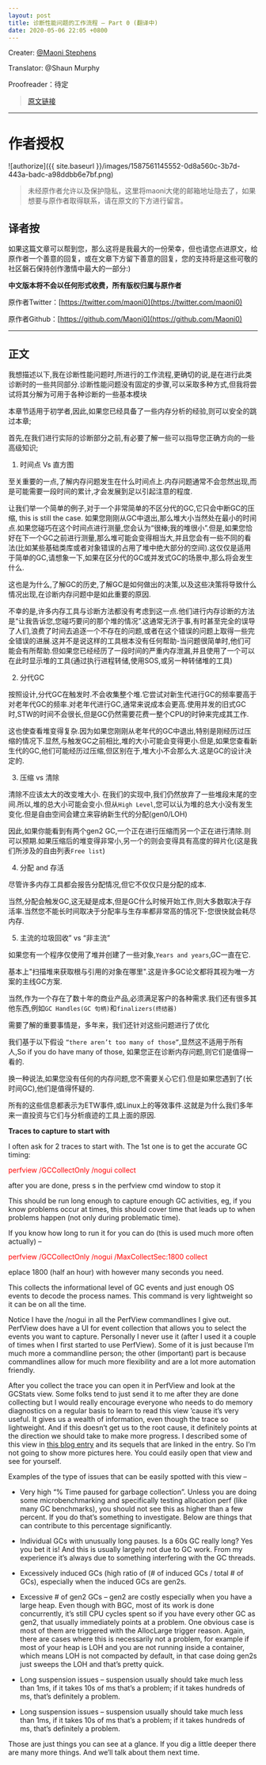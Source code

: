 ```yaml
---
layout: post
title: 诊断性能问题的工作流程 – Part 0 (翻译中)
date: 2020-05-06 22:05 +0800
---
```


Creater:        [@Maoni Stephens](https://twitter.com/maoni0)

Translator:     @Shaun Murphy

Proofreader：待定

> [原文链接](https://devblogs.microsoft.com/dotnet/work-flow-of-diagnosing-memory-performance-issues-part-0)

---
# 作者授权

![authorize]({{ site.baseurl }}/images/1587561145552-0d8a560c-3b7d-443a-badc-a98ddbb6e7bf.png)

> 未经原作者允许以及保护隐私，这里将maoni大佬的邮箱地址隐去了，如果想要与原作者取得联系，请在原文的下方进行留言。

## 译者按

如果这篇文章可以帮到您，那么这将是我最大的一份荣幸，但也请您点进原文，给原作者一个善意的回复，或在文章下方留下善意的回复，您的支持将是这些可敬的社区磐石保持创作激情中最大的一部分:)

<b>中文版本将不会以任何形式收费，所有版权归属与原作者</b>

原作者Twitter：[https://twitter.com/maoni0](https://twitter.com/maoni0)

原作者Github：[https://github.com/Maoni0](https://github.com/Maoni0)

---
## 正文

我想描述以下,我在诊断性能问题时,所进行的工作流程,更确切的说,是在进行此类诊断时的一些共同部分.诊断性能问题没有固定的步骤,可以采取多种方式,但我将尝试将其分解为可用于各种诊断的一些基本模块

本章节适用于初学者,因此,如果您已经具备了一些内存分析的经验,则可以安全的跳过本章;

首先,在我们进行实际的诊断部分之前,有必要了解一些可以指导您正确方向的一些高级知识;

1) 时间点 Vs 直方图

至关重要的一点,了解内存问题发生在什么时间点上.内存问题通常不会忽然出现,而是可能需要一段时间的累计,才会发展到足以引起注意的程度.

让我们举一个简单的例子,对于一个非常简单的不区分代的GC,它只会中断GC的压缩, this is still the case. 如果您刚刚从GC中退出,那么堆大小当然处在最小的时间点.如果您碰巧在这个时间点进行测量,您会认为“很棒;我的堆很小”.但是,如果您恰好在下一个GC之前进行测量,那么堆可能会变得相当大,并且您会有一些不同的看法(比如某些基础类库或者对象错误的占用了堆中绝大部分的空间).这仅仅是适用于简单的GC,请想象一下,如果在区分代的GC或并发式GC的场景中,那么将会发生什么.

这也是为什么,了解GC的历史,了解GC是如何做出的决策,以及这些决策将导致什么情况出现,在诊断内存问题中是如此重要的原因.

不幸的是,许多内存工具与诊断方法都没有考虑到这一点.他们进行内存诊断的方法是“让我告诉您,您碰巧要问的那个堆的情况”.这通常无济于事,有时甚至完全的误导了人们,浪费了时间去追逐一个不存在的问题,或者在这个错误的问题上取得一些完全错误的进展.这并不是说这样的工具根本没有任何帮助-当问题很简单时,他们可能会有所帮助.但如果您已经经历了一段时间的严重内存泄漏,并且使用了一个可以在此时显示堆的工具(通过执行进程转储,使用SOS,或另一种转储堆的工具)

2) 分代GC

按照设计,分代GC在触发时.不会收集整个堆.它尝试对新生代进行GC的频率要高于对老年代GC的频率.对老年代进行GC,通常来说成本会更高.使用并发的旧式GC时,STW的时间不会很长,但是GC仍然需要花费一整个CPU的时钟来完成其工作.

<!-- `todo` 这段翻译的并不好,考虑一下重构.感觉作者想表达的应该是,对老年代与新生代GC的差别

This also makes looking at the heap much more complicated because if you are fresh out of an old gen GC, especially a compacting one, you obviously have a potentially way smaller heap size than if you were right before that GC is triggered; but if you look at young gen GCs, they could be compacting but the difference is heap size isn’t as much and that’s by design. -->

这也使查看堆变得复杂.因为如果您刚刚从老年代的GC中退出,特别是刚经历过压缩的情况下.显然,与触发GC之前相比,堆的大小可能会变得更小.但是,如果您查看新生代的GC,他们可能经历过压缩,但区别在于,堆大小不会那么大.这是GC的设计决定的.


3) 压缩 vs 清除

清除不应该太大的改变堆大小. 在我们的实现中,我们仍然放弃了一些堆段末尾的空间.所以,堆的总大小可能会变小.但从`High Level`,您可以认为堆的总大小没有发生变化.但是自由空间会建立来容纳新生代的分配(gen0/LOH)

<!-- So if you see 2 gen2 GCs, one is compacting and the other is sweeping, it’s expected if the compacting one comes out with a much smaller heap size and the other one with high fragmentation (by design as that’s the free list we built up). -->

因此,如果你能看到有两个gen2 GC,一个正在进行压缩而另一个正在进行清除.则可以预期.如果压缩后的堆变得非常小,另一个的则会变得具有高度的碎片化(这是我们所涉及的自由列表`Free list`)

4) 分配 and 存活

尽管许多内存工具都会报告分配情况,但它不仅仅只是分配的成本.

当然,分配会触发GC,这无疑是成本,但是GC什么时候开始工作,则大多数取决于存活率.当然您不能长时间取决于分配率与生存率都非常高的情况下-您很快就会耗尽内存.

5) 主流的垃圾回收” vs “非主流”

如果您有一个程序仅使用了堆并创建了一些对象,`Years and years`,GC一直在它.

基本上"扫描堆来获取根与引用的对象在哪里".这是许多GC论文都将其视为唯一方案的主线GC方案.

当然,作为一个存在了数十年的商业产品,必须满足客户的各种需求.我们还有很多其他东西,例如`GC Handles(GC 句柄)`和`finalizers(终结器)`

需要了解的重要事情是，多年来，我们还针对这些问题进行了优化

我们基于以下假设 `“there aren’t too many of those”`,显然这不适用于所有人,So if you do have many of those, 如果您正在诊断内存问题,则它们是值得一看的.

换一种说法,如果您没有任何的内存问题,您不需要关心它们.但是如果您遇到了(长时间GC),他们是值得怀疑的.

所有的这些信息都表示为ETW事件,或Linux上的等效事件.这就是为什么我们多年来一直投资与它们与分析痕迹的工具上面的原因.

<b>Traces to capture to start with</b>

I often ask for 2 traces to start with. The 1st one is to get the accurate GC timing:

<span style="color:red">perfview /GCCollectOnly /nogui collect</span>

after you are done, press s in the perfview cmd window to stop it

This should be run long enough to capture enough GC activities, eg, if you know problems occur at times, this should cover time that leads up to when problems happen (not only during problematic time).

If you know how long to run it for you can do (this is used much more often actually) –

<span style="color:red">perfview /GCCollectOnly /nogui /MaxCollectSec:1800 collect</span>

eplace 1800 (half an hour) with however many seconds you need.

This collects the informational level of GC events and just enough OS events to decode the process names. This command is very lightweight so it can be on all the time.

Notice I have the /nogui in all the PerfView commandlines I give out. PerfView does have a UI for event collection that allows you to select the events you want to capture. Personally I never use it (after I used it a couple of times when I first started to use PerfView). Some of it is just because I’m much more a commandline person; the other (important) part is because commandlines allow for much more flexibility and are a lot more automation friendly.

After you collect the trace you can open it in PerfView and look at the GCStats view. Some folks tend to just send it to me after they are done collecting but I would really encourage everyone who needs to do memory diagnostics on a regular basis to learn to read this view ’cause it’s very useful. It gives us a wealth of information, even though the trace so lightweight. And if this doesn’t get us to the root cause, it definitely points at the direction we should take to make more progress. I described some of this view in [this blog entry](https://devblogs.microsoft.com/dotnet/gc-etw-events-1/) and its sequels that are linked in the entry. So I’m not going to show more pictures here. You could easily open that view and see for yourself.

Examples of the type of issues that can be easily spotted with this view –

* Very high “% Time paused for garbage collection”. Unless you are doing some microbenchmarking and specifically testing allocation perf (like many GC benchmarks), you should not see this as higher than a few percent. If you do that’s something to investigate. Below are things that can contribute to this percentage significantly.

* Individual GCs with unusually long pauses. Is a 60s GC really long? Yes you bet it is! And this is usually largely not due to GC work. From my experience it’s always due to something interfering with the GC threads.

* Excessively induced GCs (high ratio of (# of induced GCs / total # of GCs), especially when the induced GCs are gen2s.

* Excessive # of gen2 GCs – gen2 are costly especially when you have a large heap. Even though with BGC, most of its work is done concurrently, it’s still CPU cycles spent so if you have every other GC as gen2, that usually immediately points at a problem. One obvious case is most of them are triggered with the AllocLarge trigger reason. Again, there are cases where this is necessarily not a problem, for example if most of your heap is LOH and you are not running inside a container, which means LOH is not compacted by default, in that case doing gen2s just sweeps the LOH and that’s pretty quick.

* Long suspension issues – suspension usually should take much less than 1ms, if it takes 10s of ms that’s a problem; if it takes hundreds of ms, that’s definitely a problem.

* Long suspension issues – suspension usually should take much less than 1ms, if it takes 10s of ms that’s a problem; if it takes hundreds of ms, that’s definitely a problem.

Those are just things you can see at a glance. If you dig a little deeper there are many more things. And we’ll talk about them next time.







